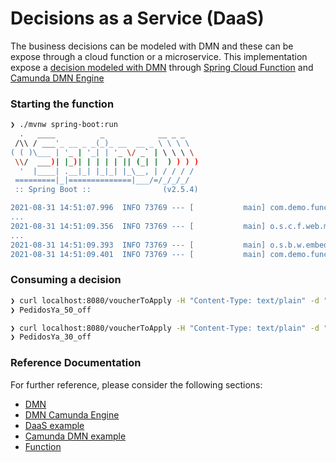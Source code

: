 # Decisions as a Service (DaaS)

The business decisions can be modeled with DMN and these can be expose through a cloud function or a microservice. This implementation expose a [decision modeled with DMN](src/main/resources/dmn/loyalty.dmn) through [Spring Cloud Function](https://spring.io/projects/spring-cloud-function) and [Camunda DMN Engine](https://camunda.com/products/camunda-platform/dmn-engine/)

### Starting the function

```sh
❯ ./mvnw spring-boot:run
  .   ____          _            __ _ _
 /\\ / ___'_ __ _ _(_)_ __  __ _ \ \ \ \
( ( )\___ | '_ | '_| | '_ \/ _` | \ \ \ \
 \\/  ___)| |_)| | | | | || (_| |  ) ) ) )
  '  |____| .__|_| |_|_| |_\__, | / / / /
 =========|_|==============|___/=/_/_/_/
 :: Spring Boot ::                (v2.5.4)

2021-08-31 14:51:07.996  INFO 73769 --- [           main] com.demo.function.FunctionApplication    : Starting FunctionApplication using Java 11.0.11 on WKSAR150L.local with PID 73769 (/Users/juanolivera/Dev/uala/dmn-function/target/classes started by juanolivera in /Users/juanolivera/Dev/uala/dmn-function)
...
2021-08-31 14:51:09.356  INFO 73769 --- [           main] o.s.c.f.web.mvc.FunctionHandlerMapping   : FunctionCatalog: org.springframework.cloud.function.context.catalog.BeanFactoryAwareFunctionRegistry@1f15e689
...
2021-08-31 14:51:09.393  INFO 73769 --- [           main] o.s.b.w.embedded.tomcat.TomcatWebServer  : Tomcat started on port(s): 8080 (http) with context path ''
2021-08-31 14:51:09.401  INFO 73769 --- [           main] com.demo.function.FunctionApplication    : Started FunctionApplication in 6.727 seconds (JVM running for 7.089)
```

### Consuming a decision

```zsh
❯ curl localhost:8080/voucherToApply -H "Content-Type: text/plain" -d "2021-08-30T20:09:17Z|47541920|PedidosYa*"
❯ PedidosYa_50_off
```

```zsh
❯ curl localhost:8080/voucherToApply -H "Content-Type: text/plain" -d "2021-01-20T20:09:17Z|47541920|PedidosYa*"
❯ PedidosYa_30_off
```

### Reference Documentation
For further reference, please consider the following sections:


* [DMN](https://en.wikipedia.org/wiki/Decision_Model_and_Notation)
* [DMN Camunda Engine](https://camunda.com/dmn/)
* [DaaS example](https://github.com/menski/dish-decision-as-a-service)
* [Camunda DMN example](https://github.com/bobbyz-dk/spring-boot-camunda-dmn-example)
* [Function](https://cloud.spring.io/spring-cloud-function/)


